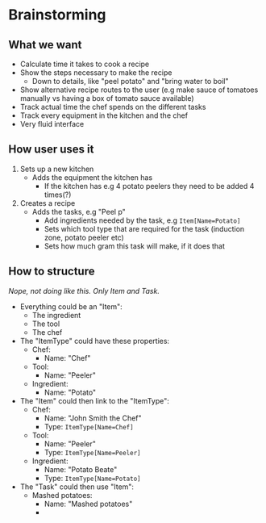 # Brainstorming

## What we want
- Calculate time it takes to cook a recipe
- Show the steps necessary to make the recipe
    - Down to details, like "peel potato" and "bring water to boil"
- Show alternative recipe routes to the user (e.g make sauce of tomatoes manually vs having a box of tomato sauce
available)
- Track actual time the chef spends on the different tasks
- Track every equipment in the kitchen and the chef
- Very fluid interface

## How user uses it
1. Sets up a new kitchen
    - Adds the equipment the kitchen has
        - If the kitchen has e.g 4 potato peelers they need to be added 4 times(?)
2. Creates a recipe
    - Adds the tasks, e.g "Peel p"
        - Add ingredients needed by the task, e.g `Item[Name=Potato]`
        - Sets which tool type that are required for the task (induction zone, potato peeler etc)
        - Sets how much gram this task will make, if it does that

## How to structure
*Nope, not doing like this. Only Item and Task.*

- Everything could be an "Item":
    - The ingredient
    - The tool
    - The chef
- The "ItemType" could have these properties:
    - Chef:
        - Name: "Chef"
    - Tool:
        - Name: "Peeler"
    - Ingredient:
        - Name: "Potato"
- The "Item" could then link to the "ItemType":
    - Chef:
        - Name: "John Smith the Chef"
        - Type: `ItemType[Name=Chef]`
    - Tool:
        - Name: "Peeler"
        - Type: `ItemType[Name=Peeler]`
    - Ingredient:
        - Name: "Potato Beate"
        - Type: `ItemType[Name=Potato]`
- The "Task" could then use "Item":
    - Mashed potatoes:
        - Name: "Mashed potatoes"
        - 